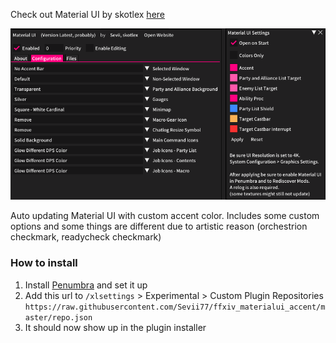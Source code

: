 Check out Material UI by skotlex [here](https://github.com/skotlex/ffxiv-material-ui)

![preview](images/preview.png)

Auto updating Material UI with custom accent color.
Includes some custom options and some things are different due to artistic reason (orchestrion checkmark, readycheck checkmark)

### How to install
1. Install [Penumbra](https://github.com/xivdev/Penumbra) and set it up
2. Add this url to `/xlsettings` > Experimental > Custom Plugin Repositories `https://raw.githubusercontent.com/Sevii77/ffxiv_materialui_accent/master/repo.json`
3. It should now show up in the plugin installer